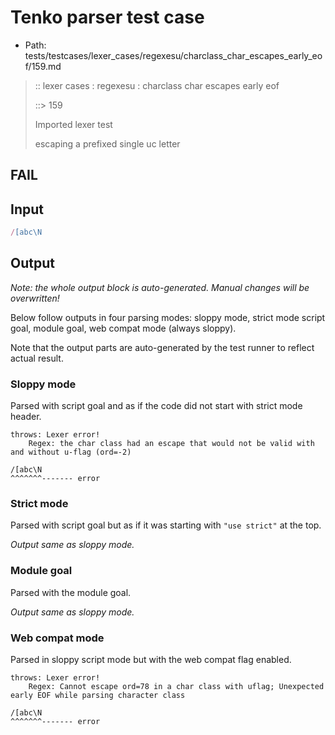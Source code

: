 # Tenko parser test case

- Path: tests/testcases/lexer_cases/regexesu/charclass_char_escapes_early_eof/159.md

> :: lexer cases : regexesu : charclass char escapes early eof
>
> ::> 159
>
> Imported lexer test
>
> escaping a prefixed single uc letter

## FAIL

## Input

`````js
/[abc\N
`````

## Output

_Note: the whole output block is auto-generated. Manual changes will be overwritten!_

Below follow outputs in four parsing modes: sloppy mode, strict mode script goal, module goal, web compat mode (always sloppy).

Note that the output parts are auto-generated by the test runner to reflect actual result.

### Sloppy mode

Parsed with script goal and as if the code did not start with strict mode header.

`````
throws: Lexer error!
    Regex: the char class had an escape that would not be valid with and without u-flag (ord=-2)

/[abc\N
^^^^^^^------- error
`````

### Strict mode

Parsed with script goal but as if it was starting with `"use strict"` at the top.

_Output same as sloppy mode._

### Module goal

Parsed with the module goal.

_Output same as sloppy mode._

### Web compat mode

Parsed in sloppy script mode but with the web compat flag enabled.

`````
throws: Lexer error!
    Regex: Cannot escape ord=78 in a char class with uflag; Unexpected early EOF while parsing character class

/[abc\N
^^^^^^^------- error
`````

